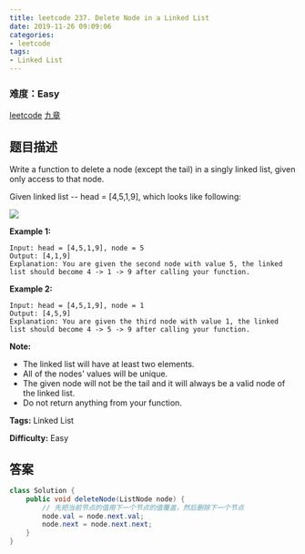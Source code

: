 ```yaml
---
title: leetcode 237. Delete Node in a Linked List
date: 2019-11-26 09:09:06
categories:
- leetcode
tags:
- Linked List
---
```

### 难度：Easy

<a href="https://leetcode.com/problems/delete-node-in-a-linked-list/">leetcode</a>
<a href="https://www.jiuzhang.com/solution/delete-node-in-a-linked-list/">九章</a>
## 题目描述
Write a function to delete a node (except the tail) in a singly linked list,
given only access to that node.

Given linked list -- head = [4,5,1,9], which looks like following:

![](https://assets.leetcode.com/uploads/2018/12/28/237_example.png)



**Example 1:**
        
    Input: head = [4,5,1,9], node = 5
    Output: [4,1,9]
    Explanation: You are given the second node with value 5, the linked list should become 4 -> 1 -> 9 after calling your function.
    

**Example 2:**
        
    Input: head = [4,5,1,9], node = 1
    Output: [4,5,9]
    Explanation: You are given the third node with value 1, the linked list should become 4 -> 5 -> 9 after calling your function.
    



**Note:**

  * The linked list will have at least two elements.
  * All of the nodes' values will be unique.
  * The given node will not be the tail and it will always be a valid node of the linked list.
  * Do not return anything from your function.


**Tags:** Linked List

**Difficulty:** Easy
## 答案
<!--more-->
```java
class Solution {
    public void deleteNode(ListNode node) {
        // 先把当前节点的值用下一个节点的值覆盖，然后删除下一个节点
        node.val = node.next.val;
        node.next = node.next.next;
    }
}
```
